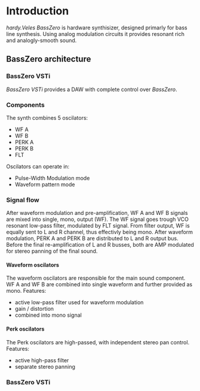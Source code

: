 # Introduction

*hardy.Veles BassZero* is hardware synthisizer, designed primarly for bass line synthesis. Using analog modulation circuits it provides resonant rich and analogly-smooth sound. 

## BassZero architecture

### BassZero VSTi

*BassZero VSTi* provides a DAW with complete control over *BassZero*.

### Components

The synth combines 5 oscilators:
- WF A
- WF B
- PERK A
- PERK B
- FLT

Oscilators can operate in:
- Pulse-Width Modulation mode
- Waveform pattern mode

### Signal flow

After waveform modulation and pre-amplification, WF A and WF B signals are mixed into single, mono, output (WF). 
The WF signal goes trough VCO resonant low-pass filter, modulated by FLT signal. From filter output, WF is equally sent to L and R channel, thus effectivly being mono.
After waveform modulation, PERK A and PERK B are distributed to L and R output bus.
Before the final re-amplification of L and R busses, both are AMP modulated for stereo panning of the final sound. 

#### Waveform oscilators

The waveform oscilators are responsible for the main sound component. WF A and WF B are combined into single waveform and further provided as mono.
Features:
- active low-pass filter used for waveform modulation
- gain / distortion 
- combined into mono signal

#### Perk oscilators

The Perk oscilators are high-passed, with independent stereo pan control.
Features:
- active high-pass filter
- separate stereo panning






### BassZero VSTi

### 